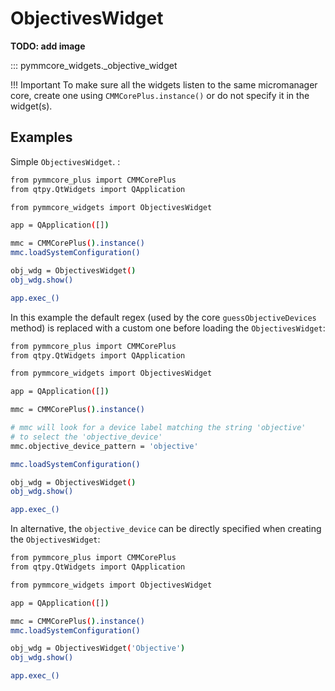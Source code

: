 # ObjectivesWidget

**TODO: add image**

::: pymmcore_widgets._objective_widget

!!! Important
    To make sure all the widgets listen to the same micromanager core, create
    one using `CMMCorePlus.instance()` or do not specify it in the widget(s).

## Examples

Simple `ObjectivesWidget`. :
```sh
from pymmcore_plus import CMMCorePlus
from qtpy.QtWidgets import QApplication

from pymmcore_widgets import ObjectivesWidget

app = QApplication([])

mmc = CMMCorePlus().instance()
mmc.loadSystemConfiguration()

obj_wdg = ObjectivesWidget()
obj_wdg.show()

app.exec_()
```


In this example the default regex (used by the core `guessObjectiveDevices` method)
is replaced with a custom one before loading the `ObjectivesWidget`:
```sh
from pymmcore_plus import CMMCorePlus
from qtpy.QtWidgets import QApplication

from pymmcore_widgets import ObjectivesWidget

app = QApplication([])

mmc = CMMCorePlus().instance()

# mmc will look for a device label matching the string 'objective'
# to select the 'objective_device'
mmc.objective_device_pattern = 'objective'

mmc.loadSystemConfiguration()

obj_wdg = ObjectivesWidget()
obj_wdg.show()

app.exec_()
```


In alternative, the `objective_device` can be directly specified
when creating the `ObjectivesWidget`:
```sh
from pymmcore_plus import CMMCorePlus
from qtpy.QtWidgets import QApplication

from pymmcore_widgets import ObjectivesWidget

app = QApplication([])

mmc = CMMCorePlus().instance()
mmc.loadSystemConfiguration()

obj_wdg = ObjectivesWidget('Objective')
obj_wdg.show()

app.exec_()
```
